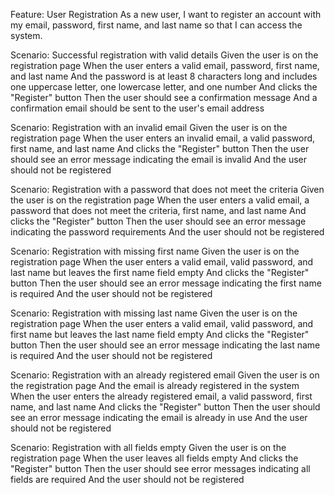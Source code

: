 Feature: User Registration
As a new user, I want to register an account with my email, password, first name, and last name so that I can access the system.

Scenario: Successful registration with valid details
Given the user is on the registration page
When the user enters a valid email, password, first name, and last name
And the password is at least 8 characters long and includes one uppercase letter, one lowercase letter, and one number
And clicks the "Register" button
Then the user should see a confirmation message
And a confirmation email should be sent to the user's email address

Scenario: Registration with an invalid email
Given the user is on the registration page
When the user enters an invalid email, a valid password, first name, and last name
And clicks the "Register" button
Then the user should see an error message indicating the email is invalid
And the user should not be registered

Scenario: Registration with a password that does not meet the criteria
Given the user is on the registration page
When the user enters a valid email, a password that does not meet the criteria, first name, and last name
And clicks the "Register" button
Then the user should see an error message indicating the password requirements
And the user should not be registered

Scenario: Registration with missing first name
Given the user is on the registration page
When the user enters a valid email, valid password, and last name but leaves the first name field empty
And clicks the "Register" button
Then the user should see an error message indicating the first name is required
And the user should not be registered

Scenario: Registration with missing last name
Given the user is on the registration page
When the user enters a valid email, valid password, and first name but leaves the last name field empty
And clicks the "Register" button
Then the user should see an error message indicating the last name is required
And the user should not be registered

Scenario: Registration with an already registered email
Given the user is on the registration page
And the email is already registered in the system
When the user enters the already registered email, a valid password, first name, and last name
And clicks the "Register" button
Then the user should see an error message indicating the email is already in use
And the user should not be registered

Scenario: Registration with all fields empty
Given the user is on the registration page
When the user leaves all fields empty
And clicks the "Register" button
Then the user should see error messages indicating all fields are required
And the user should not be registered